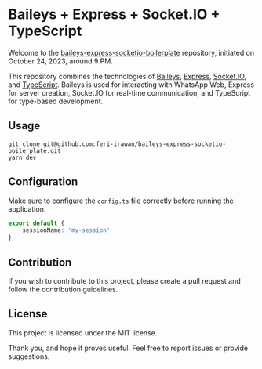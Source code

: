 # Baileys + Express + Socket.IO + TypeScript

Welcome to the [baileys-express-socketio-boilerplate](https://github.com/feri-irawan/baileys-express-socketio-boilerplate) repository, initiated on October 24, 2023, around 9 PM.

This repository combines the technologies of [Baileys](https://github.com/WhiskeySockets/Baileys), [Express](https://github.com/expressjs/express), [Socket.IO](https://github.com/socketio/socket.io), and [TypeScript](https://github.com/microsoft/TypeScript). Baileys is used for interacting with WhatsApp Web, Express for server creation, Socket.IO for real-time communication, and TypeScript for type-based development.

## Usage
```
git clone git@github.com:feri-irawan/baileys-express-socketio-boilerplate.git
yarn dev
```

## Configuration
Make sure to configure the `config.ts` file correctly before running the application.

```typescript
export default {
    sessionName: 'my-session'
}
```

## Contribution
If you wish to contribute to this project, please create a pull request and follow the contribution guidelines.

## License
This project is licensed under the MIT license.

Thank you, and hope it proves useful. Feel free to report issues or provide suggestions.
